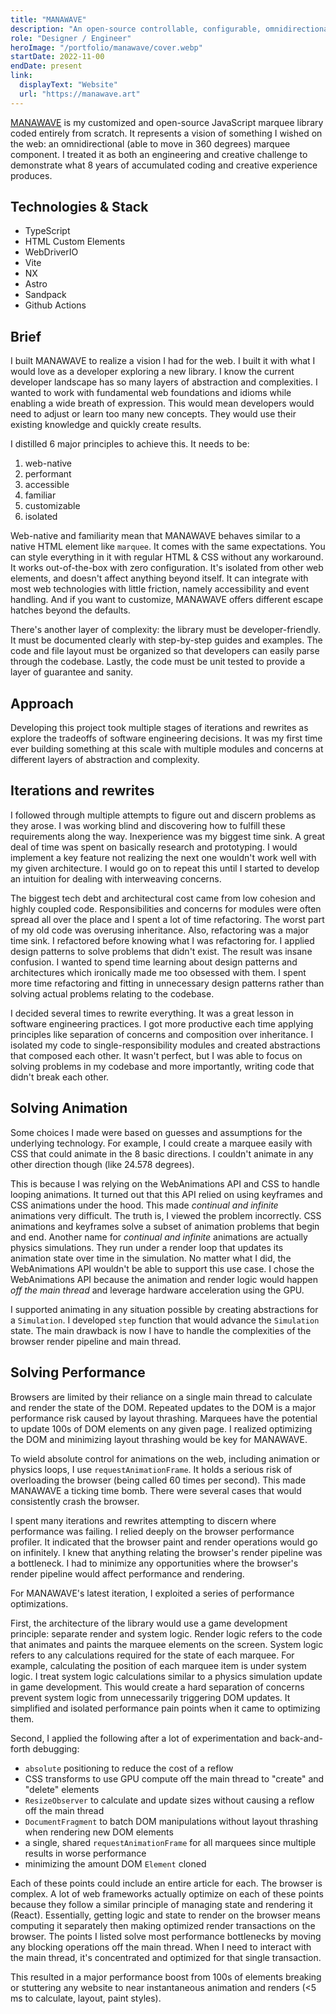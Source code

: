 ```yaml
---
title: "MANAWAVE"
description: "An open-source controllable, configurable, omnidirectional marquee, and design experiment."
role: "Designer / Engineer"
heroImage: "/portfolio/manawave/cover.webp"
startDate: 2022-11-00
endDate: present
link:
  displayText: "Website"
  url: "https://manawave.art"
---
```


[MANAWAVE](https://manawave.art) is my customized and open-source JavaScript marquee library coded entirely from scratch. It represents a vision of something I wished on the web: an omnidirectional (able to move in 360 degrees) marquee component. I treated it as both an engineering and creative challenge to demonstrate what 8 years of accumulated coding and creative experience produces.

## Technologies & Stack

- TypeScript
- HTML Custom Elements
- WebDriverIO
- Vite
- NX
- Astro
- Sandpack
- Github Actions

## Brief

I built MANAWAVE to realize a vision I had for the web. I built it with what I would love as a developer exploring a new library. I know the current developer landscape has so many layers of abstraction and complexities. I wanted to work with fundamental web foundations and idioms while enabling a wide breath of expression. This would mean developers would need to adjust or learn too many new concepts. They would use their existing knowledge and quickly create results.

I distilled 6 major principles to achieve this. It needs to be:

1. web-native
2. performant
3. accessible
4. familiar
5. customizable
6. isolated

Web-native and familiarity mean that MANAWAVE behaves similar to a native HTML element like `marquee`. It comes with the same expectations. You can style everything in it with regular HTML & CSS without any workaround. It works out-of-the-box with zero configuration. It's isolated from other web elements, and doesn't affect anything beyond itself. It can integrate with most web technologies with little friction, namely accessibility and event handling. And if you want to customize, MANAWAVE offers different escape hatches beyond the defaults.

There's another layer of complexity: the library must be developer-friendly. It must be documented clearly with step-by-step guides and examples. The code and file layout must be organized so that developers can easily parse through the codebase. Lastly, the code must be unit tested to provide a layer of guarantee and sanity.

## Approach

Developing this project took multiple stages of iterations and rewrites as explore the tradeoffs of software engineering decisions. It was my first time ever building something at this scale with multiple modules and concerns at different layers of abstraction and complexity.

## Iterations and rewrites

I followed through multiple attempts to figure out and discern problems as they arose. I was working blind and discovering how to fulfill these requirements along the way. Inexperience was my biggest time sink. A great deal of time was spent on basically research and prototyping. I would implement a key feature not realizing the next one wouldn't work well with my given architecture. I would go on to repeat this until I started to develop an intuition for dealing with interweaving concerns.

The biggest tech debt and architectural cost came from low cohesion and highly coupled code. Responsibilities and concerns for modules were often spread all over the place and I spent a lot of time refactoring. The worst part of my old code was overusing inheritance. Also, refactoring was a major time sink. I refactored before knowing what I was refactoring for. I applied design patterns to solve problems that didn't exist. The result was insane confusion. I wanted to spend time learning about design patterns and architectures which ironically made me too obsessed with them. I spent more time refactoring and fitting in unnecessary design patterns rather than solving actual problems relating to the codebase.

I decided several times to rewrite everything. It was a great lesson in software engineering practices. I got more productive each time applying principles like separation of concerns and composition over inheritance. I isolated my code to single-responsibility modules and created abstractions that composed each other. It wasn't perfect, but I was able to focus on solving problems in my codebase and more importantly, writing code that didn't break each other.

## Solving Animation

Some choices I made were based on guesses and assumptions for the underlying technology. For example, I could create a marquee easily with CSS that could animate in the 8 basic directions. I couldn't animate in any other direction though (like 24.578 degrees).

This is because I was relying on the WebAnimations API and CSS to handle looping animations. It turned out that this API relied on using keyframes and CSS animations under the hood. This made _continual and infinite_ animations very difficult. The truth is, I viewed the problem incorrectly. CSS animations and keyframes solve a subset of animation problems that begin and end. Another name for _continual and infinite_ animations are actually physics simulations. They run under a render loop that updates its animation state over time in the simulation. No matter what I did, the WebAnimations API wouldn't be able to support this use case. I chose the WebAnimations API because the animation and render logic would happen _off the main thread_ and leverage hardware acceleration using the GPU.

I supported animating in any situation possible by creating abstractions for a `Simulation`. I developed `step` function that would advance the `Simulation` state. The main drawback is now I have to handle the complexities of the browser render pipeline and main thread.

## Solving Performance

Browsers are limited by their reliance on a single main thread to calculate and render the state of the DOM. Repeated updates to the DOM is a major performance risk caused by layout thrashing. Marquees have the potential to update 100s of DOM elements on any given page. I realized optimizing the DOM and minimizing layout thrashing would be key for MANAWAVE.

To wield absolute control for animations on the web, including animation or physics loops, I use `requestAnimationFrame`. It holds a serious risk of overloading the browser (being called 60 times per second). This made MANAWAVE a ticking time bomb. There were several cases that would consistently crash the browser.

I spent many iterations and rewrites attempting to discern where performance was failing. I relied deeply on the browser performance profiler. It indicated that the browser paint and render operations would go on infinitely. I knew that anything relating the browser's render pipeline was a bottleneck. I had to minimize any opportunities where the browser's render pipeline would affect performance and rendering.

For MANAWAVE's latest iteration, I exploited a series of performance optimizations.

First, the architecture of the library would use a game development principle: separate render and system logic. Render logic refers to the code that animates and paints the marquee elements on the screen. System logic refers to any calculations required for the state of each marquee. For example, calculating the position of each marquee item is under system logic. I treat system logic calculations similar to a physics simulation update in game development. This would create a hard separation of concerns prevent system logic from unnecessarily triggering DOM updates. It simplified and isolated performance pain points when it came to optimizing them.

Second, I applied the following after a lot of experimentation and back-and-forth debugging:

- `absolute` positioning to reduce the cost of a reflow
- CSS transforms to use GPU compute off the main thread to "create" and "delete" elements
- `ResizeObserver` to calculate and update sizes without causing a reflow off the main thread
- `DocumentFragment` to batch DOM manipulations without layout thrashing when rendering new DOM elements
- a single, shared `requestAnimationFrame` for all marquees since multiple results in worse performance
- minimizing the amount DOM `Element` cloned

Each of these points could include an entire article for each. The browser is complex. A lot of web frameworks actually optimize on each of these points because they follow a similar principle of managing state and rendering it (React). Essentially, getting logic and state to render on the browser means computing it separately then making optimized render transactions on the browser. The points I listed solve most performance bottlenecks by moving any blocking operations off the main thread. When I need to interact with the main thread, it's concentrated and optimized for that single transaction.

This resulted in a major performance boost from 100s of elements breaking or stuttering any website to near instantaneous animation and renders (<5 ms to calculate, layout, paint styles).
